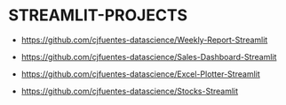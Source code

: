 # STREAMLIT-PROJECTS

- https://github.com/cjfuentes-datascience/Weekly-Report-Streamlit

- https://github.com/cjfuentes-datascience/Sales-Dashboard-Streamlit

- https://github.com/cjfuentes-datascience/Excel-Plotter-Streamlit

- https://github.com/cjfuentes-datascience/Stocks-Streamlit
